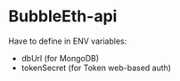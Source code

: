 # BubbleEth-api

Have to define in ENV variables:

* dbUrl (for MongoDB)
* tokenSecret (for Token web-based auth)
